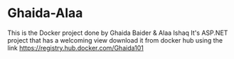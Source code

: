 # Ghaida-Alaa
This is the Docker project done by Ghaida Baider & Alaa Ishaq 
It's ASP.NET project that has a welcoming view
download it from docker hub using the link
 https://registry.hub.docker.com/Ghaida101
 
